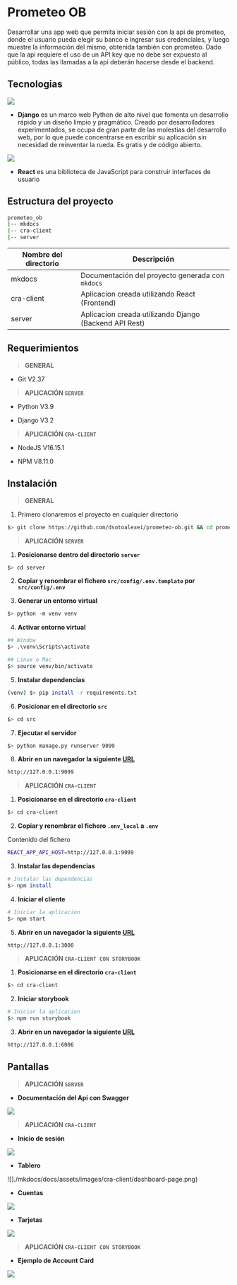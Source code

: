 # Prometeo OB

Desarrollar una app web que permita iniciar sesión con la api de prometeo, donde el usuario pueda elegir su banco e ingresar sus credenciales, y luego muestre la información del mismo, obtenida también con prometeo.
Dado que la api requiere el uso de un API key que no debe ser expuesto al público, todas las llamadas a la api deberán hacerse desde el backend.

## Tecnologias

![](./mkdocs/docs/assets/images/tech/django-logo.jpg)

- **Django** es un marco web Python de alto nivel que fomenta un desarrollo rápido y un diseño limpio y pragmático. Creado por desarrolladores experimentados, se ocupa de gran parte de las molestias del desarrollo web, por lo que puede concentrarse en escribir su aplicación sin necesidad de reinventar la rueda. Es gratis y de código abierto.

![](./mkdocs/docs/assets/images/tech/react-logo.png)

- **React** es una biblioteca de JavaScript para construir interfaces de usuario

## Estructura del proyecto

```bash
prometeo_ob
|-- mkdocs
|-- cra-client
|-- server
```

| Nombre del directorio | Descripción                                            |
| --------------------- | ------------------------------------------------------ |
| mkdocs                | Documentación del proyecto generada con `mkdocs`       |
| cra-client            | Aplicacion creada utilizando React (Frontend)          |
| server                | Aplicacion creada utilizando Django (Backend API Rest) |

## Requerimientos

> **GENERAL**

- Git V2.37

> **APLICACIÓN `SERVER`**

- Python V3.9

- Django V3.2

> **APLICACIÓN `CRA-CLIENT`**

- NodeJS V16.15.1

- NPM V8.11.0

## Instalación

> **GENERAL**

1. Primero clonaremos el proyecto en cualquier directorio

```bash
$> git clone https://github.com/dsotoalexei/prometeo-ob.git && cd prometeo-ob
```

> **APLICACIÓN `SERVER`**

1. **Posicionarse dentro del directorio `server`**

```bash
$> cd server
```

2. **Copiar y renombrar el fichero `src/config/.env.template` por `src/config/.env`**

3. **Generar un entorno virtual**

```bash
$> python -m venv venv
```

4. **Activar entorno virtual**

```bash
## Window
$> .\venv\Scripts\activate

## Linux o Mac
$> source venv/bin/activate
```

5. **Instalar dependencias**

```bash
(venv) $> pip install -r requirements.txt
```

6. **Posicionar en el directorio `src`**

```bash
$> cd src
```

7. **Ejecutar el servidor**

```bash
$> python manage.py runserver 9099
```

8. **Abrir en un navegador la siguiente [URL](http://127.0.0.1:9099)**

```bash
http://127.0.0.1:9099
```

> **APLICACIÓN `CRA-CLIENT`**

1. **Posicionarse en el directorio `cra-client`**

```bash
$> cd cra-client 
```

2. **Copiar y renombrar el fichero `.env_local` a `.env`**

Contenido del fichero

```bash
REACT_APP_API_HOST=http://127.0.0.1:9099
```

3. **Instalar las dependencias**

```bash
# Instalar las dependencias
$> npm install
```

4. **Iniciar el cliente**

```bash
# Iniciar la aplicacion
$> npm start
```

5. **Abrir en un navegador la siguiente [URL](http://127.0.0.1:3000)**

```bash
http://127.0.0.1:3000
```

> **APLICACIÓN `CRA-CLIENT CON STORYBOOK`**

1. **Posicionarse en el directorio `cra-client`**

```bash
$> cd cra-client 
```

2. **Iniciar storybook**

```bash
# Iniciar la aplicacion
$> npm run storybook
```

3. **Abrir en un navegador la siguiente [URL](http://127.0.0.1:6006)**

```bash
http://127.0.0.1:6006
```

## Pantallas

> **APLICACIÓN `SERVER`**

- **Documentación del Api con Swagger**

![](./mkdocs/docs/assets/images/server/swagger.png)

> **APLICACIÓN `CRA-CLIENT`**

- **Inicio de sesión**

![](./mkdocs/docs/assets/images/cra-client/login-page.png)

- **Tablero**

![]./mkdocs/docs/assets/images/cra-client/dashboard-page.png)

- **Cuentas**

![](./mkdocs/docs/assets/images/cra-client/account-page.png)

- **Tarjetas**

![](./mkdocs/docs/assets/images/cra-client/card-page.png)

> **APLICACIÓN `CRA-CLIENT CON STORYBOOK`**

- **Ejemplo de Account Card**

![](./mkdocs/docs/assets/images/storybook/account-card.png)
